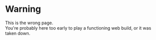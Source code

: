 # Warning
This is the wrong page.<br/>
You're probably here too early to play a functioning web build, or it was taken down.